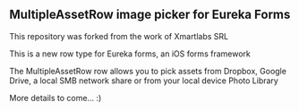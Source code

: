 ## MultipleAssetRow image picker for Eureka Forms

This repository was forked from the work of Xmartlabs SRL

This is a new row type for Eureka forms, an iOS forms framework

The MultipleAssetRow row allows you to pick assets from Dropbox, Google Drive, a local SMB network share or from your local device Photo Library

More details to come... :)